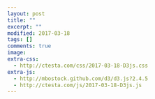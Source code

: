 ```yaml
---
layout: post
title: ""
excerpt: ""
modified: 2017-03-18
tags: []
comments: true
image:
extra-css:
  - http://ctesta.com/css/2017-03-18-D3js.css
extra-js:
  - http://mbostock.github.com/d3/d3.js?2.4.5
  - http://ctesta.com/js/2017-03-18-D3js.js
---
```


<!-- I learned how to set up the extra-css and extra-js from
this stackoverflow post:

https://stackoverflow.com/questions/14113559/how-to-tune-layout-for-a-particular-page-post-in-jekyll

-->
<div class="div_RootBody" id="cluster_chart">
<div class="chart"></div>

<script type="text/javascript">
</script>
